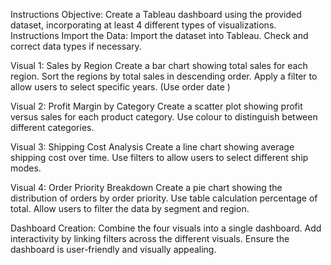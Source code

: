 Instructions
Objective: Create a Tableau dashboard using the provided dataset, incorporating at least 4 different types of visualizations. 
Instructions 
Import the Data: 
Import the dataset into Tableau. 
Check and correct data types if necessary. 

 Visual 1: Sales by Region 
Create a bar chart showing total sales for each region. 
Sort the regions by total sales in descending order. 
Apply a filter to allow users to select specific years. (Use order date ) 

 
Visual 2: Profit Margin by Category 
Create a scatter plot showing profit versus sales for each product category. 
Use colour to distinguish between different categories. 

 
Visual 3: Shipping Cost Analysis 
Create a line chart showing average shipping cost over time. 
Use filters to allow users to select different ship modes. 

 
Visual 4: Order Priority Breakdown 
Create a pie chart showing the distribution of orders by order priority. 
Use table calculation percentage of total. 
Allow users to filter the data by segment and region. 

 
Dashboard Creation: 
Combine the four visuals into a single dashboard. 
Add interactivity by linking filters across the different visuals. 
Ensure the dashboard is user-friendly and visually appealing. 

 
